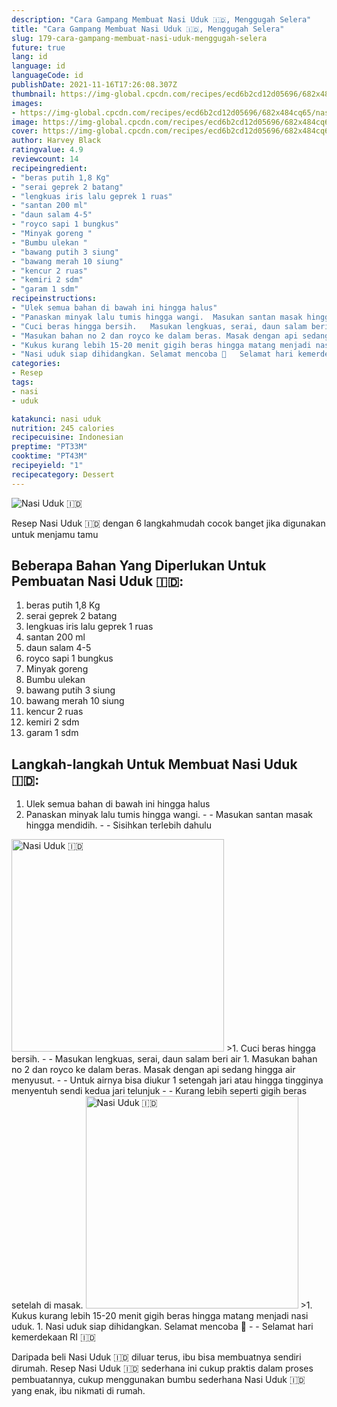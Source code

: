 ```yaml
---
description: "Cara Gampang Membuat Nasi Uduk 🇮🇩, Menggugah Selera"
title: "Cara Gampang Membuat Nasi Uduk 🇮🇩, Menggugah Selera"
slug: 179-cara-gampang-membuat-nasi-uduk-menggugah-selera
future: true
lang: id
language: id
languageCode: id
publishDate: 2021-11-16T17:26:08.307Z 
thumbnail: https://img-global.cpcdn.com/recipes/ecd6b2cd12d05696/682x484cq65/nasi-uduk-foto-resep-utama.webp
images:
- https://img-global.cpcdn.com/recipes/ecd6b2cd12d05696/682x484cq65/nasi-uduk-foto-resep-utama.webp
image: https://img-global.cpcdn.com/recipes/ecd6b2cd12d05696/682x484cq65/nasi-uduk-foto-resep-utama.webp
cover: https://img-global.cpcdn.com/recipes/ecd6b2cd12d05696/682x484cq65/nasi-uduk-foto-resep-utama.webp
author: Harvey Black
ratingvalue: 4.9
reviewcount: 14
recipeingredient:
- "beras putih 1,8 Kg"
- "serai geprek 2 batang"
- "lengkuas iris lalu geprek 1 ruas"
- "santan 200 ml"
- "daun salam 4-5"
- "royco sapi 1 bungkus"
- "Minyak goreng "
- "Bumbu ulekan "
- "bawang putih 3 siung"
- "bawang merah 10 siung"
- "kencur 2 ruas"
- "kemiri 2 sdm"
- "garam 1 sdm"
recipeinstructions:
- "Ulek semua bahan di bawah ini hingga halus"
- "Panaskan minyak lalu tumis hingga wangi.  Masukan santan masak hingga mendidih.   Sisihkan terlebih dahulu"
- "Cuci beras hingga bersih.   Masukan lengkuas, serai, daun salam beri air"
- "Masukan bahan no 2 dan royco ke dalam beras. Masak dengan api sedang hingga air menyusut.  Untuk airnya bisa diukur 1 setengah jari atau hingga tingginya menyentuh sendi kedua jari telunjuk  Kurang lebih seperti gigih beras setelah di masak."
- "Kukus kurang lebih 15-20 menit gigih beras hingga matang menjadi nasi uduk."
- "Nasi uduk siap dihidangkan. Selamat mencoba 🥰   Selamat hari kemerdekaan RI 🇮🇩"
categories:
- Resep
tags:
- nasi
- uduk

katakunci: nasi uduk 
nutrition: 245 calories
recipecuisine: Indonesian
preptime: "PT33M"
cooktime: "PT43M"
recipeyield: "1"
recipecategory: Dessert
---
```



![Nasi Uduk 🇮🇩](https://img-global.cpcdn.com/recipes/ecd6b2cd12d05696/682x484cq65/nasi-uduk-foto-resep-utama.webp)

Resep Nasi Uduk 🇮🇩    dengan 6 langkahmudah cocok banget jika digunakan untuk menjamu tamu

<!--inarticleads1-->

## Beberapa Bahan Yang Diperlukan Untuk Pembuatan Nasi Uduk 🇮🇩:

1. beras putih 1,8 Kg
1. serai geprek 2 batang
1. lengkuas iris lalu geprek 1 ruas
1. santan 200 ml
1. daun salam 4-5
1. royco sapi 1 bungkus
1. Minyak goreng 
1. Bumbu ulekan 
1. bawang putih 3 siung
1. bawang merah 10 siung
1. kencur 2 ruas
1. kemiri 2 sdm
1. garam 1 sdm



<!--inarticleads2-->

## Langkah-langkah Untuk Membuat Nasi Uduk 🇮🇩:

1. Ulek semua bahan di bawah ini hingga halus
1. Panaskan minyak lalu tumis hingga wangi. -  - Masukan santan masak hingga mendidih.  -  - Sisihkan terlebih dahulu
<img class="lazyload" data-src="//assets-global.cpcdn.com/assets/icons/button_play-2c75c40dde080a61004c1f40b05d8f140eaff45d7e9e6481dc71c63d2e7c4909.webp" alt="Nasi Uduk 🇮🇩" width="340" height="340">
>1. Cuci beras hingga bersih.  -  - Masukan lengkuas, serai, daun salam beri air
1. Masukan bahan no 2 dan royco ke dalam beras. Masak dengan api sedang hingga air menyusut. -  - Untuk airnya bisa diukur 1 setengah jari atau hingga tingginya menyentuh sendi kedua jari telunjuk -  - Kurang lebih seperti gigih beras setelah di masak.
<img class="lazyload" data-src="//assets-global.cpcdn.com/assets/icons/button_play-2c75c40dde080a61004c1f40b05d8f140eaff45d7e9e6481dc71c63d2e7c4909.webp" alt="Nasi Uduk 🇮🇩" width="340" height="340">
>1. Kukus kurang lebih 15-20 menit gigih beras hingga matang menjadi nasi uduk.
1. Nasi uduk siap dihidangkan. Selamat mencoba 🥰  -  - Selamat hari kemerdekaan RI 🇮🇩




Daripada   beli  Nasi Uduk 🇮🇩  diluar terus, ibu  bisa membuatnya sendiri dirumah. Resep  Nasi Uduk 🇮🇩  sederhana ini cukup praktis dalam proses pembuatannya, cukup menggunakan bumbu sederhana  Nasi Uduk 🇮🇩  yang enak, ibu nikmati di rumah.
